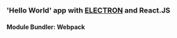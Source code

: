 ### 'Hello World' app with [ELECTRON](http://electron.atom.io/) and React.JS 
#### Module Bundler: Webpack

